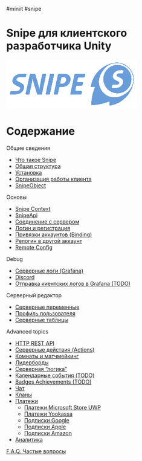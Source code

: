 #miniit #snipe 
# Snipe для клиентского разработчика Unity
![snipe-logo](assets/snipe-logo.png)
# Содержание

Общие сведения

- [Что такое Snipe](chapters/Общие%20сведения/Что%20такое%20Snipe.md)
- [Общая структура](chapters/Общие%20сведения/Общая%20структура.md)
- [Установка](chapters/Общие%20сведения/Установка%20(расписать%20подробней).md)
- [Организация работы клиента](chapters/Общие%20сведения/Организация%20работы%20клиента.md)
- [SnipeObject](chapters/Общие%20сведения/SnipeObject.md)

Основы

- [Snipe Context](chapters/Основы/Snipe%20Context.md)
- [SnipeApi](chapters/Основы/SnipeApi.md)
- [Соединение с сервером](chapters/Основы/Соединение%20с%20сервером.md)
- [Логин и регистрация](chapters/Основы/Логин%20и%20регистрация.md)
- [Привязки аккаунтов (Binding)](chapters/Основы/Привязки%20аккаунтов%20(Binding).md)
- [Релогин в другой аккаунт](chapters/Основы/Релогин%20в%20другой%20аккаунт.md)
- [Remote Config](chapters/Основы/Remote%20Config.md)

Debug

- [Серверные логи (Grafana)](chapters/Debugging/Серверные%20логи%20(Grafana).md)
- [Discord](chapters/Debugging/Discord.md)
- [Отправка киентских логов в Grafana (TODO)](chapters/Debugging/Отправка%20киентских%20логов%20в%20Grafana%20(TODO).md)

Серверный редактор

- [Серверные переменные](chapters/Серверный%20редактор/Серверные%20переменные.md)
- [Профиль пользователя](chapters/Серверный%20редактор/Профиль%20пользователя.md)
- [Серверные таблицы](chapters/Серверный%20редактор/Серверные%20таблицы.md)

Advanced topics

- [HTTP REST API](chapters/Advanced%20topics/HTTP%20REST%20API.md)
- [Серверные действия (Actions)](chapters/Advanced%20topics/Серверные%20действия%20(Actions).md)
- [Комнаты и матчмейкинг](chapters/Advanced%20topics/Комнаты%20и%20матчмейкинг.md)
- [Лидерборды](chapters/Advanced%20topics/Лидерборды.md)
- [Серверная “логика”](chapters/Advanced%20topics/Серверная%20“логика”.md)
- [Календарные события (TODO)](chapters/Advanced%20topics/Календарные%20события%20(TODO).md)
- [Badges Achievements (TODO)](chapters/Advanced%20topics/Badges%20Achievements%20(TODO).md)
- [Чат](chapters/Advanced%20topics/Чат.md)
- [Кланы](chapters/Advanced%20topics/Кланы.md)
- [Платежи](chapters/Advanced%20topics/Платежи.md)
    - [Платежи Microsoft Store UWP](chapters/Advanced%20topics/Платежи/Платежи%20Microsoft%20Store%20UWP.md)
    - [Платежи Yookassa](chapters/Advanced%20topics/Платежи/Платежи%20Yookassa.md)
    - [Подписки Google](chapters/Advanced%20topics/Платежи/Подписки%20Google.md)
    - [Подписки Apple](chapters/Advanced%20topics/Платежи/Подписки%20Apple.md)
    - [Подписки Amazon](chapters/Advanced%20topics/Платежи/Подписки%20Amazon.md)
- [Аналитика](chapters/Advanced%20topics/Аналитика.md)

[F.A.Q. Частые вопросы](chapters/F.A.Q.%20Частые%20вопросы.md)